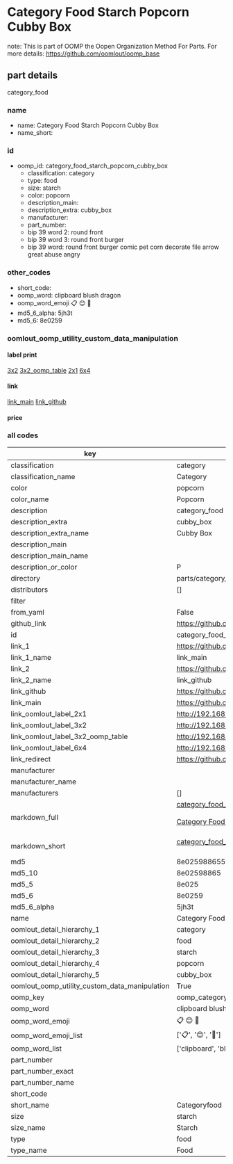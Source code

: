 # Category Food Starch Popcorn Cubby Box  

note: This is part of OOMP the Oopen Organization Method For Parts. For more details: https://github.com/oomlout/oomp_base

##  part details
  



category_food



### name
* name: Category Food Starch Popcorn Cubby Box
* name_short: 
### id
* oomp_id: category_food_starch_popcorn_cubby_box
  * classification: category
  * type: food
  * size: starch
  * color: popcorn
  * description_main: 
  * description_extra: cubby_box
  * manufacturer: 
  * part_number: 
  * bip 39 word 2: round front
  * bip 39 word 3: round front burger
  * bip 39 word: round front burger comic pet corn decorate file arrow great abuse angry

### other_codes
* short_code: 
* oomp_word: clipboard blush dragon
* oomp_word_emoji :clipboard: :blush: :dragon:
* md5_6_alpha: 5jh3t
* md5_6: 8e0259






### oomlout_oomp_utility_custom_data_manipulation
#### label print
[3x2](http://192.168.1.245:1112/?label=oomp%205jh3t)
[3x2_oomp_table](http://192.168.1.108:1112/?label=oomp%205jh3t)
[2x1](http://192.168.1.242:1112/?label=oomp%205jh3t)
[6x4](http://192.168.1.55:1112/?label=oomp%205jh3t)    

#### link

[link_main](https://github.com/oomlout/oomlout_oomp_version_1_messy/tree/main/parts/category_food_starch_popcorn_cubby_box) [link_github](https://github.com/oomlout/oomlout_oomp_version_1_messy/tree/main/parts/category_food_starch_popcorn_cubby_box)                             

#### price







### all codes 
| key | value |  
| --- | --- |  
| classification | category |  
| classification_name | Category |  
| color | popcorn |  
| color_name | Popcorn |  
| description | category_food |  
| description_extra | cubby_box |  
| description_extra_name | Cubby Box |  
| description_main |  |  
| description_main_name |  |  
| description_or_color | P  |  
| directory | parts/category_food_starch_popcorn_cubby_box |  
| distributors | [] |  
| filter |  |  
| from_yaml | False |  
| github_link | https://github.com/oomlout/oomlout_oomp_part_src/tree/main/parts/category_food_starch_popcorn_cubby_box |  
| id | category_food_starch_popcorn_cubby_box |  
| link_1 | https://github.com/oomlout/oomlout_oomp_version_1_messy/tree/main/parts/category_food_starch_popcorn_cubby_box |  
| link_1_name | link_main |  
| link_2 | https://github.com/oomlout/oomlout_oomp_version_1_messy/tree/main/parts/category_food_starch_popcorn_cubby_box |  
| link_2_name | link_github |  
| link_github | https://github.com/oomlout/oomlout_oomp_version_1_messy/tree/main/parts/category_food_starch_popcorn_cubby_box |  
| link_main | https://github.com/oomlout/oomlout_oomp_version_1_messy/tree/main/parts/category_food_starch_popcorn_cubby_box |  
| link_oomlout_label_2x1 | http://192.168.1.242:1112/?label=oomp%205jh3t |  
| link_oomlout_label_3x2 | http://192.168.1.245:1112/?label=oomp%205jh3t |  
| link_oomlout_label_3x2_oomp_table | http://192.168.1.108:1112/?label=oomp%205jh3t |  
| link_oomlout_label_6x4 | http://192.168.1.55:1112/?label=oomp%205jh3t |  
| link_redirect | https://github.com/oomlout/oomlout_oomp_version_1_messy/tree/main/parts/category_food_starch_popcorn_cubby_box |  
| manufacturer |  |  
| manufacturer_name |  |  
| manufacturers | [] |  
| markdown_full | [category_food_starch_popcorn_cubby_box](none)<br>[](none)<br>[Category Food Starch Popcorn Cubby Box](none)<br><br> |  
| markdown_short | [category_food_starch_popcorn_cubby_box](none)<br><br> |  
| md5 | 8e02598865562720c1d1b2e43d5755e3 |  
| md5_10 | 8e02598865 |  
| md5_5 | 8e025 |  
| md5_6 | 8e0259 |  
| md5_6_alpha | 5jh3t |  
| name | Category Food Starch Popcorn Cubby Box |  
| oomlout_detail_hierarchy_1 | category |  
| oomlout_detail_hierarchy_2 | food |  
| oomlout_detail_hierarchy_3 | starch |  
| oomlout_detail_hierarchy_4 | popcorn |  
| oomlout_detail_hierarchy_5 | cubby_box |  
| oomlout_oomp_utility_custom_data_manipulation | True |  
| oomp_key | oomp_category_food_starch_popcorn_cubby_box |  
| oomp_word | clipboard blush dragon |  
| oomp_word_emoji | :clipboard: :blush: :dragon: |  
| oomp_word_emoji_list | [':clipboard:', ':blush:', ':dragon:'] |  
| oomp_word_list | ['clipboard', 'blush', 'dragon'] |  
| part_number |  |  
| part_number_exact |  |  
| part_number_name |  |  
| short_code |  |  
| short_name | Categoryfood |  
| size | starch |  
| size_name | Starch |  
| type | food |  
| type_name | Food |  
